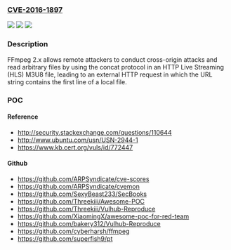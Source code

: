 ### [CVE-2016-1897](https://cve.mitre.org/cgi-bin/cvename.cgi?name=CVE-2016-1897)
![](https://img.shields.io/static/v1?label=Product&message=n%2Fa&color=blue)
![](https://img.shields.io/static/v1?label=Version&message=n%2Fa&color=blue)
![](https://img.shields.io/static/v1?label=Vulnerability&message=n%2Fa&color=brighgreen)

### Description

FFmpeg 2.x allows remote attackers to conduct cross-origin attacks and read arbitrary files by using the concat protocol in an HTTP Live Streaming (HLS) M3U8 file, leading to an external HTTP request in which the URL string contains the first line of a local file.

### POC

#### Reference
- http://security.stackexchange.com/questions/110644
- http://www.ubuntu.com/usn/USN-2944-1
- https://www.kb.cert.org/vuls/id/772447

#### Github
- https://github.com/ARPSyndicate/cve-scores
- https://github.com/ARPSyndicate/cvemon
- https://github.com/SexyBeast233/SecBooks
- https://github.com/Threekiii/Awesome-POC
- https://github.com/Threekiii/Vulhub-Reproduce
- https://github.com/XiaomingX/awesome-poc-for-red-team
- https://github.com/bakery312/Vulhub-Reproduce
- https://github.com/cyberharsh/ffmpeg
- https://github.com/superfish9/pt

